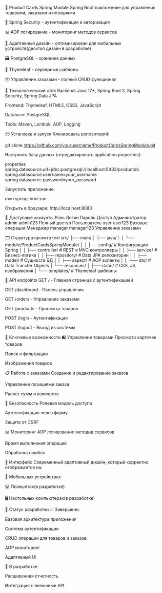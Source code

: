 
🛒 Product Cards Spring Module
Spring Boot приложение для управления товарами, заказами и позициями.

🔐 Spring Security - аутентификация и авторизация

📊 AOP логирование - мониторинг методов сервисов

📱 Адаптивный дизайн - оптимизирован для мобильных устройств(десктоп дизайн в разработке)

🗃️ PostgreSQL - хранение данных

🎨 Thymeleaf - серверные шаблоны

📦 Управление заказами - полный CRUD функционал

🚀 Технологический стек
Backend: Java 17+, Spring Boot 3, Spring Security, Spring Data JPA

Frontend: Thymeleaf, HTML5, CSS3, JavaScript

Database: PostgreSQL

Tools: Maven, Lombok, AOP, Logging

📦 Установка и запуск
Клонировать репозиторий:

git clone https://github.com/yourusername/ProductCardsSpringModule.git

Настроить базу данных (отредактировать application.properties):

properties
spring.datasource.url=jdbc:postgresql://localhost:5432/productdb
spring.datasource.username=your_username
spring.datasource.password=your_password

Запустить приложение:

mvn spring-boot:run

Открыть в браузере: http://localhost:8080

👥 Доступные аккаунты
Роль	Логин	Пароль	Доступ
Администратор	admin	admin123	Полный доступ
Пользователь	user	user123	Базовые операции
Менеджер	manager	manager123	Управление заказами

🗂️ Структура проекта
text
src/
├── main/
│   ├── java/
│   │   └── module/ProductCardsSpringModule/
│   │       ├── config/          # Конфигурации Spring
│   │       ├── controller/      # REST и MVC контроллеры
│   │       ├── service/         # Бизнес-логика
│   │       ├── repository/      # Data JPA репозитории
│   │       ├── model/           # Сущности БД
│   │       ├── aspect/          # AOP аспекты
│   │       └── dto/             # Data Transfer Objects
│   └── resources/
│       ├── static/              # CSS, JS, изображения
│       └── templates/           # Thymeleaf шаблоны


🔧 API endpoints
GET / - Главная страница с аутентификацией

GET /dashboard - Панель управления

GET /orders - Управление заказами

GET /products - Просмотр товаров

POST /login - Аутентификация

POST /logout - Выход из системы

🌟 Ключевые возможности
🛍️ Управление товарами
Просмотр карточек товаров

Поиск и фильтрация

Изображения товаров

📋 Работа с заказами
Создание и редактирование заказов

Управление позициями заказа

Расчет сумм и количеств

🔐 Безопасность
Ролевая модель доступа

Аутентификация через форму

Защита от CSRF

📊 Мониторинг
AOP логирование методов сервисов

Время выполнения операций

Обработка ошибок

🎨 Интерфейс
Современный адаптивный дизайн, который корректно отображается на:

📱 Мобильных устройствах

💻 Планшетах(в разработке)

🖥️ Настольных компьютерах(в разработке)

🚦 Статус разработки
✅ Завершено:

Базовая архитектура приложения

Система аутентификации

CRUD операции для товаров и заказов

AOP мониторинг

Адаптивный UI

🔄 В разработке:

Расширенная отчетность

Интеграция с внешними API



